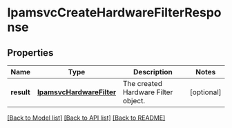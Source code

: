 # IpamsvcCreateHardwareFilterResponse

## Properties
Name | Type | Description | Notes
------------ | ------------- | ------------- | -------------
**result** | [**IpamsvcHardwareFilter**](IpamsvcHardwareFilter.md) | The created Hardware Filter object. | [optional] 

[[Back to Model list]](../README.md#documentation-for-models) [[Back to API list]](../README.md#documentation-for-api-endpoints) [[Back to README]](../README.md)


